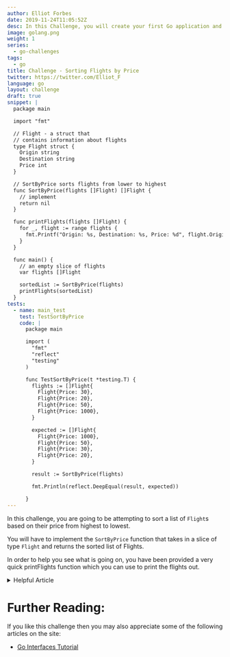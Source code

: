 ```yaml
---
author: Elliot Forbes
date: 2019-11-24T11:05:52Z
desc: In this Challenge, you will create your first Go application and commit it up to Github!
image: golang.png
weight: 1
series:
  - go-challenges
tags:
  - go
title: Challenge - Sorting Flights by Price
twitter: https://twitter.com/Elliot_F
language: go
layout: challenge
draft: true
snippet: |
  package main

  import "fmt"

  // Flight - a struct that
  // contains information about flights
  type Flight struct {
    Origin string
    Destination string
    Price int
  }

  // SortByPrice sorts flights from lower to highest
  func SortByPrice(flights []Flight) []Flight {
    // implement
    return nil
  }

  func printFlights(flights []Flight) {
    for _, flight := range flights {
      fmt.Printf("Origin: %s, Destination: %s, Price: %d", flight.Origin, flight.Destination, flight.Price)
    }
  }

  func main() {
    // an empty slice of flights
    var flights []Flight

    sortedList := SortByPrice(flights)
    printFlights(sortedList)
  }
tests: 
  - name: main_test
    test: TestSortByPrice
    code: |
      package main

      import (
        "fmt"
        "reflect"
        "testing"
      )

      func TestSortByPrice(t *testing.T) {
        flights := []Flight{
          Flight{Price: 30},
          Flight{Price: 20},
          Flight{Price: 50},
          Flight{Price: 1000},
        }

        expected := []Flight{
          Flight{Price: 1000},
          Flight{Price: 50},
          Flight{Price: 30},
          Flight{Price: 20},
        }

        result := SortByPrice(flights)

        fmt.Println(reflect.DeepEqual(result, expected))

      }
---
```


In this challenge, you are going to be attempting to sort a list of `Flight`s based on their price from highest to lowest. 

You will have to implement the `SortByPrice` function that takes in a slice of type `Flight` and returns the sorted list of Flights.

In order to help you see what is going on, you have been provided a very quick printFlights function which you can use to print the flights out.

<details><summary>Helpful Article</summary>

* [Sorting in Go with the Sort Package](/golang/go-sorting-with-sort-tutorial/)
</details>

# Further Reading:

If you like this challenge then you may also appreciate some of the following articles on the site:

* [Go Interfaces Tutorial](/golang/go-interfaces-tutorial/)